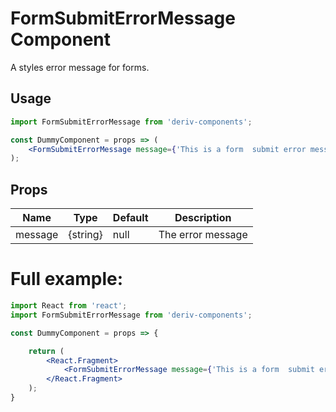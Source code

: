 # FormSubmitErrorMessage Component

A styles error message for forms.


## Usage

```jsx
import FormSubmitErrorMessage from 'deriv-components';

const DummyComponent = props => (
    <FormSubmitErrorMessage message={'This is a form  submit error message!'}  />
);
```

## Props


| Name          | Type       | Default  | Description                   |
| ------------- | ---------- | -------- | ----------------------------- |
| message       | {string}   | null     | The error message             |


# Full example:

```jsx
import React from 'react';
import FormSubmitErrorMessage from 'deriv-components';

const DummyComponent = props => {

    return (
        <React.Fragment>
            <FormSubmitErrorMessage message={'This is a form  submit error message!'}  />
        </React.Fragment>
    );
}
```
